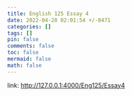 ```yaml
---
title: English 125 Essay 4
date: 2022-04-28 02:01:54 +/-8471
categories: []
tags: []
pin: false
comments: false
toc: false
mermaid: false
math: false
---
```


<!--
    Post Name:English 125 Essay 4
    Post File dir: /mnt/projects/site_tmp/HoumingChen.github.io/assets/post_files/English 125 Essay 4
-->

link: http://127.0.0.1:4000/Eng125/Essay4

